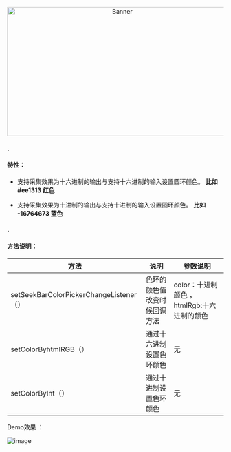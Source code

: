 <p align="center">
  <img src="http://h5xuhong.oss-cn-hongkong.aliyuncs.com/blogCSDN/icon.png" width="520px" height="300px" alt="Banner" />
</p>
 
 
 
 #### .
 

 
 #### 特性：
 
 -  支持采集效果为十六进制的输出与支持十六进制的输入设置圆环颜色。 **比如 #ee1313 红色**
 
 -  支持采集效果为十进制的输出与支持十进制的输入设置圆环颜色。 **比如 -16764673 蓝色**
 
  #### .
 
 #### 方法说明：
 
 | 方法 | 说明|参数说明|
|-------|------|------|
| setSeekBarColorPickerChangeListener（） | 色环的颜色值改变时候回调方法|color：十进制颜色 ，htmlRgb:十六进制的颜色|
| setColorByhtmlRGB（）| 通过十六进制设置色环颜色 |无|
| setColorByInt（）| 通过十进制设置色环颜色 |无|

Demo效果 ：
 
![image](http://h5xuhong.oss-cn-hongkong.aliyuncs.com/blogCSDN/E22FB16317FCB95803CCB80DCA61CD5Fss.png)
